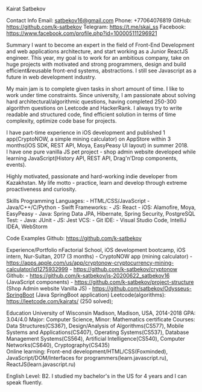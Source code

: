 Kairat Satbekov


Contact Info
    Email: satbekov16@gmail.com
    Phone: +77064076819
    GitHub: https://github.com/k-satbekov
    Telegram: https://t.me/skai_ss
    Facebook: https://www.facebook.com/profile.php?id=100005111296921


Summary
I want to become an expert in the field of Front-End Development and web applications architecture, and start working as a Junior ReactJS engineer. This year, my goal is to work for an ambitious company, take on huge projects with motivated and strong programmers, design and build efficient&reusable front-end systems, abstractions. I still see Javascript as a future in web development industry.

My main jam is to complete given tasks in short amount of time. I like to work under time constraints. Since university, I am passionate about solving hard architectural/algorithmic questions, having completed 250-300 algorithm questions on Leetcode and HackerRank. I always try to write readable and structured code, find efficient solution in terms of time complexity, optimize code base for projects.

I have part-time experience in iOS development and published 1 app(CryptoNOW, a simple mining calculator) on AppStore within 3 months(iOS SDK, REST API, Moya, EasyPeasy UI layout) in summer 2018.  
I have one pure vanilla JS pet project - shop admin website developed while learning JavaScript(History API, REST API, Drag'n'Drop components, events).

Highly motivated, passionate and hard-working indie developer from Kazakhstan. My life motto - practice, learn and develop through extreme proactiveness and curiosity. 


Skills
Programming Languages: 
    - HTML/CSS/JavaScript
    - Java/C++/C/Python
    - Swift
Frameworks:
    - JS: React
    - iOS: Alamofire, Moya, EasyPeasy
    - Java: Spring Data JPA, Hibernate, Spring Security, PostgreSQL
Test: 
    - Java: JUnit
    - JS: Jest
VCS: 
    - Git
IDE: 
    - Visual Studio Code, IntelliJ IDEA, WebStorm


Code Examples
Github: https://github.com/k-satbekov


Experience/Portfolio
nFactorial School, iOS development bootcamp, iOS intern, Nur-Sultan, 2017 (3 months)
    - CryptoNOW app (mining calculator)
    - https://apps.apple.com/us/app/cryptonow-cryptocurrency-mining-calculator/id1275932999
    - https://github.com/k-satbekov/cryptonow
Github:
    - https://github.com/k-satbekov/js-20200622_satbekov16 (JavaScript components)
    - https://github.com/k-satbekov/project-structure (Shop Admin website Vanilla JS)
    - https://github.com/satbekov/Odysseus-SpringBoot (Java SpringBoot application)
Leetcode(algorithms): https://leetcode.com/kairats/ (250 solved);


Education
University of Wisconsin Madison, Madison, USA, 2014-2018
GPA: 3.04/4.0
Major: Computer Science, Minor: Mathematics certificate
Courses: Data Structures(CS367), Design/Analysis of Algorithms(CS577), Mobile Systems and Applications(CS407), Operating Systems(CS537), Database Management Systems(CS564), Artificial Intelligence(CS540), Computer Networks(CS640), Cryptography(CS435)  
Online learning: Front-end development/HTML/CSS(Foxminded), JavaScript/DOM/Interfaces for programmers(learn.javascript.ru), ReactJS(learn.javascript.ru)


English 
Level: B2. I studied my bachelor's in the US for 4 years and I can speak fluently.